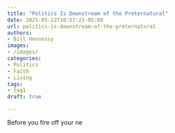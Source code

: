 ```yaml
---
title: "Politics Is Downstream of the Preternatural"
date: 2021-05-22T10:57:23-05:00
url: politics-is-downstream-of-the-preternatural
authors: 
- Bill Hennessy
images: 
- /images/
categories: 
- Politics
- Faith
- Living
tags: 
- tag1
draft: true

---
```


Before you fire off your ne
<!--stackedit_data:
eyJoaXN0b3J5IjpbLTE2MzU5NDA4NDBdfQ==
-->